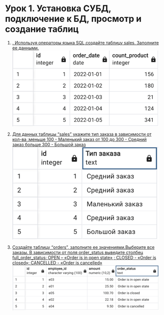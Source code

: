 # Урок 1. Установка СУБД, подключение к БД, просмотр и создание таблиц
1. [. Используя операторы языка SQL,создайте таблицу sales. Заполните ее данными.](/lesson2/Task_1.sql)
![](./images/Task1.png)

2. [Для данных таблицы “sales” укажите тип заказа в зависимости от кол-ва :меньше 100  -    Маленький заказ от 100 до 300 - Средний заказ больше 300  -     Большой заказ](/lesson2/Task_2.sql)
![](./images/task2.png)

3. [Создайте таблицу “orders”, заполните ее значениями.Выберите все заказы. В зависимости от поля order_status выведите столбец full_order_status: OPEN – «Order is in open state» ; CLOSED - «Order is closed»; CANCELLED -  «Order is cancelled»](/lesson2/Task_3.sql)
![](./images/task3.png)

